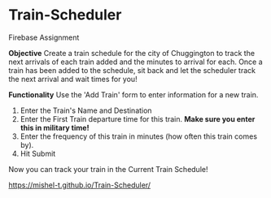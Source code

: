 # Train-Scheduler
Firebase Assignment

**Objective**
Create a train schedule for the city of Chuggington to track the next arrivals of each train added and the minutes to arrival for each. Once a train has been added to the schedule, sit back and let the scheduler track the next arrival and wait times for you!

**Functionality**
Use the 'Add Train' form to enter information for a new train. 
1. Enter the Train's Name and Destination
2. Enter the First Train departure time for this train. **Make sure you enter this in military time!**
3. Enter the frequency of this train in minutes (how often this train comes by).
4. Hit Submit

Now you can track your train in the Current Train Schedule!

https://mishel-t.github.io/Train-Scheduler/
